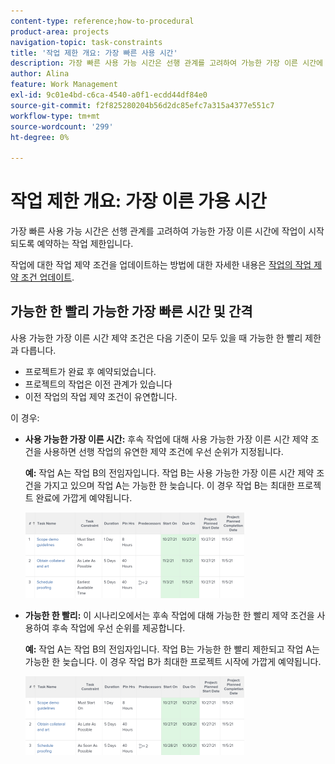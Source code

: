 ```yaml
---
content-type: reference;how-to-procedural
product-area: projects
navigation-topic: task-constraints
title: '작업 제한 개요: 가장 빠른 사용 시간'
description: 가장 빠른 사용 가능 시간은 선행 관계를 고려하여 가능한 가장 이른 시간에 작업이 시작되도록 예약하는 작업 제한입니다.
author: Alina
feature: Work Management
exl-id: 9c01e4bd-c6ca-4540-a0f1-ecdd44df84e0
source-git-commit: f2f825280204b56d2dc85efc7a315a4377e551c7
workflow-type: tm+mt
source-wordcount: '299'
ht-degree: 0%

---
```


# 작업 제한 개요: 가장 이른 가용 시간

가장 빠른 사용 가능 시간은 선행 관계를 고려하여 가능한 가장 이른 시간에 작업이 시작되도록 예약하는 작업 제한입니다.

작업에 대한 작업 제약 조건을 업데이트하는 방법에 대한 자세한 내용은 [작업의 작업 제약 조건 업데이트](../../../manage-work/tasks/task-constraints/update-task-constraint-of-task.md).

<!--
<p data-mc-conditions="QuicksilverOrClassic.Draft mode">(NOTE: replaced with new article linked above) </p>
-->

<!--
<p data-mc-conditions="QuicksilverOrClassic.Draft mode">To update the Task Constraint to Earliest Available Time:</p>
-->

<!--
   <li value="1" data-mc-conditions="QuicksilverOrClassic.Draft mode">Go to a task whose constraint you want to modify. </li>
   -->

<!--
   <p data-mc-conditions="QuicksilverOrClassic.Draft mode">Click <strong>Edit Task</strong>.</p>
   -->

<!--
   <p data-mc-conditions="QuicksilverOrClassic.Draft mode">Click the <strong>More</strong> icon <img src="assets/qs-more-icon-on-an-object.png"> next to the task name, then click <strong>Edit</strong>.</p>
   -->

<!--
   <p data-mc-conditions="QuicksilverOrClassic.Draft mode">In the <strong>Overview</strong> section, expand the <strong>Task Constraint</strong> drop-down menu.</p>
   -->

<!--
   <p data-mc-conditions="QuicksilverOrClassic.Draft mode">Select <strong>Earliest Available Time</strong>.</p>
   -->

<!--
   <li value="5" data-mc-conditions="QuicksilverOrClassic.Draft mode">Click <strong>Save Changes</strong>.</li>
   -->

## 가능한 한 빨리 가능한 가장 빠른 시간 및 간격

<!--
<p data-mc-conditions="QuicksilverOrClassic.Draft mode">(NOTE: [! This section is duplicated in "Earliest Available Time"])</p>
-->

사용 가능한 가장 이른 시간 제약 조건은 다음 기준이 모두 있을 때 가능한 한 빨리 제한과 다릅니다.

* 프로젝트가 완료 후 예약되었습니다.
* 프로젝트의 작업은 이전 관계가 있습니다
* 이전 작업의 작업 제약 조건이 유연합니다.

이 경우:

* **사용 가능한 가장 이른 시간:** 후속 작업에 대해 사용 가능한 가장 이른 시간 제약 조건을 사용하면 선행 작업의 유연한 제약 조건에 우선 순위가 지정됩니다.

   **예:** 작업 A는 작업 B의 전임자입니다. 작업 B는 사용 가능한 가장 이른 시간 제약 조건을 가지고 있으며 작업 A는 가능한 한 늦습니다. 이 경우 작업 B는 최대한 프로젝트 완료에 가깝게 예약됩니다.

   ![작업에 프로젝트의 완료 날짜에 가까운 날짜가 있는 경우 사용 가능한 가장 빠른 시간 제한](assets/earliest-available-constraint-dates-closer-to-project-completion-350x137.png)

* **가능한 한 빨리:** 이 시나리오에서는 후속 작업에 대해 가능한 한 빨리 제약 조건을 사용하여 후속 작업에 우선 순위를 제공합니다.

   **예:**  작업 A는 작업 B의 전임자입니다. 작업 B는 가능한 한 빨리 제한되고 작업 A는 가능한 한 늦습니다. 이 경우 작업 B가 최대한 프로젝트 시작에 가깝게 예약됩니다.

   ![작업이 프로젝트의 시작 날짜에 가까운 날짜가 있는 경우 가능한 한 빨리 제한](assets/as-soon-as-possible-dates-closer-to-project-start-350x126.png)
